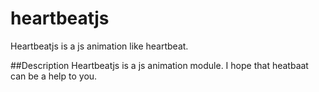 # heartbeatjs
Heartbeatjs is a js animation like heartbeat.

##Description
Heartbeatjs is a js animation module.
I hope that heatbaat can be a help to you.
